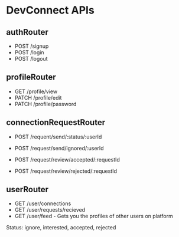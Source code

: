 # DevConnect APIs

## authRouter

- POST /signup
- POST /login
- POST /logout

## profileRouter

- GET /profile/view
- PATCH /profile/edit
- PATCH /profile/password

## connectionRequestRouter

- POST /requent/send/:status/:userId

- POST /request/send/ignored/:userId

- POST /request/review/accepted/:requestId
- POST /request/review/rejected/:requestId

## userRouter

- GET /user/connections
- GET /user/requests/recieved
- GET /user/feed - Gets you the profiles of other users on platform

Status: ignore, interested, accepted, rejected
